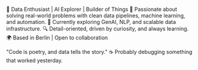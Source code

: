 🚀 Data Enthusiast | AI Explorer | Builder of Things
🎯 Passionate about solving real-world problems with clean data pipelines, machine learning, and automation.
📌 Currently exploring GenAI, NLP, and scalable data infrastructure.
🔍 Detail-oriented, driven by curiosity, and always learning.
🌍 Based in Berlin | Open to collaboration

"Code is poetry, and data tells the story."
☕ Probably debugging something that worked yesterday.
